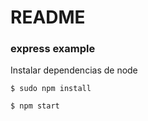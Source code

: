 # README

### express example ###

Instalar dependencias de node
>
    $ sudo npm install

>
    $ npm start